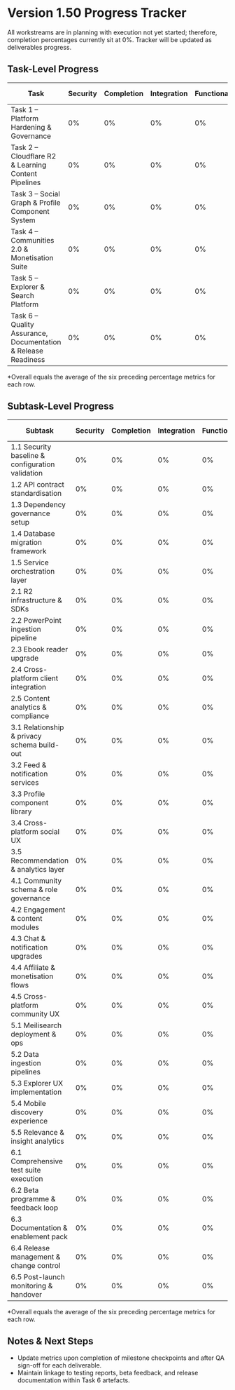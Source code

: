 # Version 1.50 Progress Tracker

All workstreams are in planning with execution not yet started; therefore, completion percentages currently sit at 0%. Tracker will be updated as deliverables progress.

## Task-Level Progress
| Task | Security | Completion | Integration | Functionality | Error Free | Production | Overall* |
| --- | --- | --- | --- | --- | --- | --- | --- |
| Task 1 – Platform Hardening & Governance | 0% | 0% | 0% | 0% | 0% | 0% | 0% |
| Task 2 – Cloudflare R2 & Learning Content Pipelines | 0% | 0% | 0% | 0% | 0% | 0% | 0% |
| Task 3 – Social Graph & Profile Component System | 0% | 0% | 0% | 0% | 0% | 0% | 0% |
| Task 4 – Communities 2.0 & Monetisation Suite | 0% | 0% | 0% | 0% | 0% | 0% | 0% |
| Task 5 – Explorer & Search Platform | 0% | 0% | 0% | 0% | 0% | 0% | 0% |
| Task 6 – Quality Assurance, Documentation & Release Readiness | 0% | 0% | 0% | 0% | 0% | 0% | 0% |

\*Overall equals the average of the six preceding percentage metrics for each row.

## Subtask-Level Progress
| Subtask | Security | Completion | Integration | Functionality | Error Free | Production | Overall* |
| --- | --- | --- | --- | --- | --- | --- | --- |
| 1.1 Security baseline & configuration validation | 0% | 0% | 0% | 0% | 0% | 0% | 0% |
| 1.2 API contract standardisation | 0% | 0% | 0% | 0% | 0% | 0% | 0% |
| 1.3 Dependency governance setup | 0% | 0% | 0% | 0% | 0% | 0% | 0% |
| 1.4 Database migration framework | 0% | 0% | 0% | 0% | 0% | 0% | 0% |
| 1.5 Service orchestration layer | 0% | 0% | 0% | 0% | 0% | 0% | 0% |
| 2.1 R2 infrastructure & SDKs | 0% | 0% | 0% | 0% | 0% | 0% | 0% |
| 2.2 PowerPoint ingestion pipeline | 0% | 0% | 0% | 0% | 0% | 0% | 0% |
| 2.3 Ebook reader upgrade | 0% | 0% | 0% | 0% | 0% | 0% | 0% |
| 2.4 Cross-platform client integration | 0% | 0% | 0% | 0% | 0% | 0% | 0% |
| 2.5 Content analytics & compliance | 0% | 0% | 0% | 0% | 0% | 0% | 0% |
| 3.1 Relationship & privacy schema build-out | 0% | 0% | 0% | 0% | 0% | 0% | 0% |
| 3.2 Feed & notification services | 0% | 0% | 0% | 0% | 0% | 0% | 0% |
| 3.3 Profile component library | 0% | 0% | 0% | 0% | 0% | 0% | 0% |
| 3.4 Cross-platform social UX | 0% | 0% | 0% | 0% | 0% | 0% | 0% |
| 3.5 Recommendation & analytics layer | 0% | 0% | 0% | 0% | 0% | 0% | 0% |
| 4.1 Community schema & role governance | 0% | 0% | 0% | 0% | 0% | 0% | 0% |
| 4.2 Engagement & content modules | 0% | 0% | 0% | 0% | 0% | 0% | 0% |
| 4.3 Chat & notification upgrades | 0% | 0% | 0% | 0% | 0% | 0% | 0% |
| 4.4 Affiliate & monetisation flows | 0% | 0% | 0% | 0% | 0% | 0% | 0% |
| 4.5 Cross-platform community UX | 0% | 0% | 0% | 0% | 0% | 0% | 0% |
| 5.1 Meilisearch deployment & ops | 0% | 0% | 0% | 0% | 0% | 0% | 0% |
| 5.2 Data ingestion pipelines | 0% | 0% | 0% | 0% | 0% | 0% | 0% |
| 5.3 Explorer UX implementation | 0% | 0% | 0% | 0% | 0% | 0% | 0% |
| 5.4 Mobile discovery experience | 0% | 0% | 0% | 0% | 0% | 0% | 0% |
| 5.5 Relevance & insight analytics | 0% | 0% | 0% | 0% | 0% | 0% | 0% |
| 6.1 Comprehensive test suite execution | 0% | 0% | 0% | 0% | 0% | 0% | 0% |
| 6.2 Beta programme & feedback loop | 0% | 0% | 0% | 0% | 0% | 0% | 0% |
| 6.3 Documentation & enablement pack | 0% | 0% | 0% | 0% | 0% | 0% | 0% |
| 6.4 Release management & change control | 0% | 0% | 0% | 0% | 0% | 0% | 0% |
| 6.5 Post-launch monitoring & handover | 0% | 0% | 0% | 0% | 0% | 0% | 0% |

\*Overall equals the average of the six preceding percentage metrics for each row.

## Notes & Next Steps
- Update metrics upon completion of milestone checkpoints and after QA sign-off for each deliverable.
- Maintain linkage to testing reports, beta feedback, and release documentation within Task 6 artefacts.
